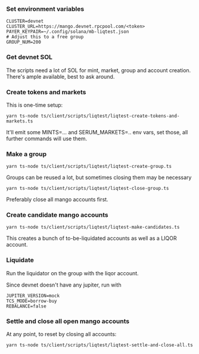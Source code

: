 ### Set environment variables

```
CLUSTER=devnet
CLUSTER_URL=https://mango.devnet.rpcpool.com/<token>
PAYER_KEYPAIR=~/.config/solana/mb-liqtest.json
# Adjust this to a free group
GROUP_NUM=200
```

### Get devnet SOL

The scripts need a lot of SOL for mint, market, group and account creation.
There's ample available, best to ask around.

### Create tokens and markets

This is one-time setup:

```
yarn ts-node ts/client/scripts/liqtest/liqtest-create-tokens-and-markets.ts
```

It'll emit some MINTS=... and SERUM_MARKETS=.. env vars, set those, all further
commands will use them.

### Make a group

```
yarn ts-node ts/client/scripts/liqtest/liqtest-create-group.ts
```

Groups can be reused a lot, but sometimes closing them may be necessary

```
yarn ts-node ts/client/scripts/liqtest/liqtest-close-group.ts
```

Preferably close all mango accounts first.

### Create candidate mango accounts

```
yarn ts-node ts/client/scripts/liqtest/liqtest-make-candidates.ts
```

This creates a bunch of to-be-liquidated accounts as well as a LIQOR account.

### Liquidate

Run the liquidator on the group with the liqor account.

Since devnet doesn't have any jupiter, run with

```
JUPITER_VERSION=mock
TCS_MODE=borrow-buy
REBALANCE=false
```

### Settle and close all open mango accounts

At any point, to reset by closing all accounts:

```
yarn ts-node ts/client/scripts/liqtest/liqtest-settle-and-close-all.ts
```
